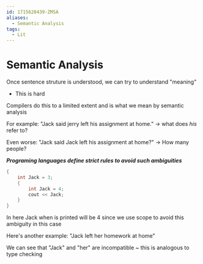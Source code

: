 ```yaml
---
id: 1715620439-ZMSA
aliases:
  - Semantic Analysis
tags:
  - Lit
---
```


# Semantic Analysis

Once sentence struture is understood, we can try to understand "meaning"
- This is hard

Compilers do this to a limited extent and is what we mean by semantic analysis

For example:
"Jack said jerry left his assignment at home." -> what does *his* refer to?

Even worse:
"Jack said Jack left his assignment at home?" -> How many people?

***Programing languages define strict rules to avoid such ambiguities***
```cpp
{
    int Jack = 3;
    {
        int Jack = 4;
        cout << Jack; 
    }
}
```
In here Jack when is printed will be 4 since we use scope to avoid this ambiguity in this case 

Here's another example:
"Jack left her homework at home"

We can see that "Jack" and "her" are incompatible ~ this is analogous to type checking
